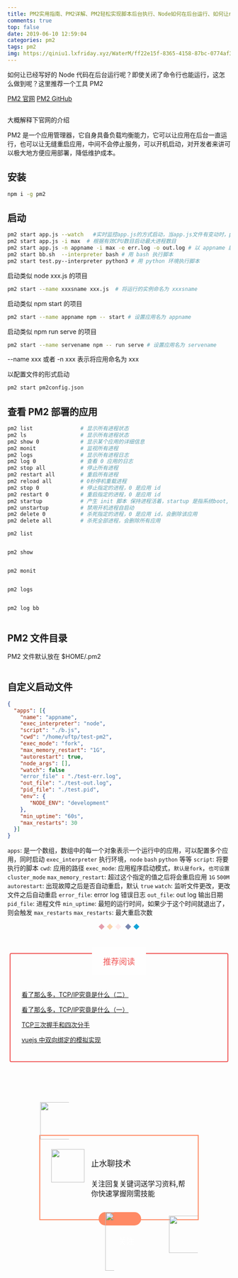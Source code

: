 ```yaml
---
title: PM2实用指南、PM2详解、PM2轻松实现脚本后台执行、Node如何在后台运行、如何让npm start在后台运行
comments: true
top: false
date: 2019-06-10 12:59:04
categories: pm2
tags: pm2
img: https://qiniu1.lxfriday.xyz/WaterM/ff22e15f-8365-4158-87bc-0774af30973f_WX20190610-130037-pm2.png
---
```


如何让已经写好的 Node 代码在后台运行呢？即使关闭了命令行也能运行，这怎么做到呢？这里推荐一个工具 PM2

[PM2 官网](https://pm2.io)
[PM2 GitHub](https://github.com/Unitech/pm2)

<div class=img-center><img src="https://qiniu1.lxfriday.xyz/WaterM/bfb5a74a-2de9-4c4e-8edf-c63d75145da6_20190610100658325.png" alt=""><p class="img-desc"></p></div>

大概解释下官网的介绍

PM2 是一个应用管理器，它自身具备负载均衡能力，它可以让应用在后台一直运行，也可以让无缝重启应用，中间不会停止服务，可以开机启动，对开发者来讲可以极大地方便应用部署，降低维护成本。

## 安装
```bash
npm i -g pm2
```

## 启动
```bash
pm2 start app.js --watch   #实时监控app.js的方式启动，当app.js文件有变动时，pm2会自动reload
pm2 start app.js -i max  # 根据有效CPU数目启动最大进程数目
pm2 start app.js -n appname -i max -e err.log -o out.log # 以 appname 启动 app.js，错误当前目录 err.log 为 error log，out.log 为输出 log
pm2 start bb.sh  --interpreter bash # 用 bash 执行脚本
pm2 start test.py--interpreter python3 # 用 python 环境执行脚本
```

启动类似 node xxx.js 的项目

```bash
pm2 start --name xxxsname xxx.js  # 将运行的实例命名为 xxxsname
```

启动类似 npm start 的项目

```bash
pm2 start --name appname npm -- start # 设置应用名为 appname
```

启动类似 npm run serve 的项目

```bash
pm2 start --name servename npm -- run serve # 设置应用名为 servename
```

--name xxx 或者 -n xxx 表示将应用命名为 xxx

以配置文件的形式启动

```bash
pm2 start pm2config.json
```

## 查看 PM2 部署的应用

```bash
pm2 list               # 显示所有进程状态
pm2 ls                 # 显示所有进程状态
pm2 show 0			   # 显示某个应用的详细信息
pm2 monit              # 监视所有进程
pm2 logs               # 显示所有进程日志
pm2 log 0 	           # 查看 0 应用的日志
pm2 stop all           # 停止所有进程
pm2 restart all        # 重启所有进程
pm2 reload all         # 0秒停机重载进程
pm2 stop 0             # 停止指定的进程，0 是应用 id
pm2 restart 0          # 重启指定的进程，0 是应用 id
pm2 startup            # 产生 init 脚本 保持进程活着，startup 是指系统boot, 开机进程自启动
pm2 unstartup          # 禁用开机进程自启动
pm2 delete 0           # 杀死指定的进程，0 是应用 id，会删除该应用
pm2 delete all         # 杀死全部进程，会删除所有应用
```

`pm2 list`

<div class=img-center><img src="https://qiniu1.lxfriday.xyz/WaterM/9833beff-c62d-4efa-8742-32af32024f6d_20190610104031393.png" alt=""><p class="img-desc"></p></div>

`pm2 show`

<div class=img-center><img src="https://qiniu1.lxfriday.xyz/WaterM/6dbb6455-ddae-41cd-b625-7581430893aa_20190610104122473.png" alt=""><p class="img-desc"></p></div>

`pm2 monit`

<div class=img-center><img src="https://qiniu1.lxfriday.xyz/WaterM/59275bf6-4e15-432b-84b9-ef4b0b5af9b7_20190610104150751.png" alt=""><p class="img-desc"></p></div>

`pm2 logs`

<div class=img-center><img src="https://qiniu1.lxfriday.xyz/WaterM/3e631dcb-2936-4b10-9894-c38b7b05830a_20190610104222553.png" alt=""><p class="img-desc"></p></div>

`pm2 log bb`

<div class=img-center><img src="https://qiniu1.lxfriday.xyz/WaterM/692e5274-95c7-44fb-9cb9-1d0440da339b_20190610121507570.png" alt=""><p class="img-desc"></p></div>

## PM2 文件目录

PM2 文件默认放在 $HOME/.pm2

<div class=img-center><img src="https://qiniu1.lxfriday.xyz/WaterM/faffe232-7275-43d2-bdb8-166511db9931_2019061012172324.png" alt=""><p class="img-desc"></p></div>

## 自定义启动文件

```json
{
  "apps": [{
    "name": "appname",
    "exec_interpreter": "node",
    "script": "./b.js",
    "cwd": "/home/uftp/test-pm2",
    "exec_mode": "fork",
    "max_memory_restart": "1G",
    "autorestart": true,
    "node_args": [],
    "watch": false
    "error_file" : "./test-err.log",
    "out_file": "./test-out.log",
    "pid_file": "./test.pid",
    "env": {
       "NODE_ENV": "development"
    },
    "min_uptime": "60s",
    "max_restarts": 30
  }]
}
```

`apps`: 是一个数组，数组中的每一个对象表示一个运行中的应用，可以配置多个应用，同时启动
`exec_interpreter` 执行环境，`node` `bash` `python` 等等
`script`: 将要执行的脚本
`cwd`: 应用的路径
`exec_mode`: 应用程序启动模式，`默认是fork`，`也可设置cluster_mode`
`max_memory_restart`: 超过这个指定的值之后将会重启应用 `1G` `500M`
`autorestart`: 出现故障之后是否自动重启，默认 `true`
`watch`: 监听文件更改，更改文件之后自动重启
`error_file`: error log 错误日志
`out_file`: out log 输出日期
`pid_file`: 进程文件
`min_uptime`: 最短的运行时间，如果少于这个时间就退出了，则会触发 `max_restarts`
`max_restarts`: 最大重启次数

<section class="" data-style-type="5" data-tools="新媒体排版" data-id="2177544" style="white-space: normal;"><p class="" style="max-width: 100%;box-sizing: border-box;min-height: 1em;text-align: center;overflow-wrap: break-word !important;"><span data-txtless="spin" data-txtlessp="120" style="font-size: 14px;max-width: 100%;color: rgb(228, 157, 172);box-sizing: border-box !important;overflow-wrap: break-word !important;">◆&nbsp;</span><span style="font-size: 14px;max-width: 100%;color: rgb(250, 211, 172);box-sizing: border-box !important;overflow-wrap: break-word !important;">◆&nbsp;</span><span data-txtless="spin" data-txtlessp="-120" style="font-size: 14px;max-width: 100%;color: rgb(255, 233, 234);box-sizing: border-box !important;overflow-wrap: break-word !important;">◆ &nbsp;<span data-txtless="spin" data-txtlessp="120" style="max-width: 100%;color: rgb(121, 134, 175);box-sizing: border-box !important;overflow-wrap: break-word !important;">◆&nbsp;</span><span style="max-width: 100%;color: rgb(17, 163, 215);box-sizing: border-box !important;overflow-wrap: break-word !important;">◆</span></span></p></section>

<p style="white-space: normal;"><br></p>

<section class="" data-style-type="1" data-tools="新媒体排版" data-id="12893" style="white-space: normal;"><section class="" style="margin-top: 20px;"><section style="margin: 20px 5px 5px;padding: 5px;border-width: 2px;border-style: solid;border-color: rgb(240, 84, 84);border-radius: 4px;"><section style="display: flex;justify-content: center;"><section style="margin-top: -20px;padding-right: 25px;padding-left: 25px;background-color: rgb(254, 254, 254);"><p class="" style="color: rgb(240, 84, 84);font-size: 18px;min-width: 1em;">推荐阅读</p></section></section><section style="padding: 20px;"><p class="" style="color: rgb(85, 85, 85);font-size: 14px;"><a href="http://mp.weixin.qq.com/s?__biz=MzU3MzcxMzg2Mw==&amp;mid=2247483703&amp;idx=1&amp;sn=be296a8a00cd49ffda228806ec2c2d8f&amp;chksm=fd3c3d9fca4bb4894089132bab1f2fbb8c99cf69ec0698ea09d907210fdaca2424500bb845f2&amp;scene=21#wechat_redirect" target="_blank" data-itemshowtype="0" data-linktype="2">看了那么多，TCP/IP究竟是什么（二）</a></p><p class="" style="color: rgb(85, 85, 85);font-size: 14px;"><a href="http://mp.weixin.qq.com/s?__biz=MzU3MzcxMzg2Mw==&amp;mid=2247483697&amp;idx=1&amp;sn=a35ff697f4b57f6d42d58347e51f3ea7&amp;chksm=fd3c3d99ca4bb48f0b5e2684e10e4fd5d24b9a5dbe92f8fb04d811e96246fd942dfa9321df31&amp;scene=21#wechat_redirect" target="_blank" data-itemshowtype="0" data-linktype="2">看了那么多，TCP/IP究竟是什么（一）</a><br></p><p class="" style="color: rgb(85, 85, 85);font-size: 14px;"><a href="http://mp.weixin.qq.com/s?__biz=MzU3MzcxMzg2Mw==&amp;mid=2247483677&amp;idx=1&amp;sn=989ba7afba4688698799dfc3fdb22207&amp;chksm=fd3c3db5ca4bb4a3019f234701bccb40a6c5a43eae6669b9835bf3e14b48cd8c7e3ce4d3b3fd&amp;scene=21#wechat_redirect" target="_blank" data-itemshowtype="0" data-linktype="2">TCP三次握手和四次分手</a></p><p class="" style="color: rgb(85, 85, 85);font-size: 14px;"><a href="http://mp.weixin.qq.com/s?__biz=MzU3MzcxMzg2Mw==&amp;mid=2247483653&amp;idx=1&amp;sn=1366e3ed6daa4a5158968f44926a1cd4&amp;chksm=fd3c3dadca4bb4bbf8f4903d442d23d283600d553bc2edf04e9f49691871d429086a81e420ca&amp;scene=21#wechat_redirect" target="_blank" data-itemshowtype="0" data-linktype="2">vuejs 中双向绑定的模拟实现</a></p></section></section></section></section>

<p style="white-space: normal;"><br></p>

<section style="white-space: normal;font-family: 微软雅黑;font-size: 15px;letter-spacing: 2px;text-align: center;max-width: 100%;box-sizing: border-box;display: inline-block;overflow-wrap: break-word !important;"></section>

<p style="white-space: normal;"><br></p>

<section class="" data-style-type="4" data-tools="新媒体排版" data-id="9499" style="white-space: normal;"><section class=""><section style="margin-right: auto;margin-left: auto;text-align: center;"><section style="margin-right: auto;margin-left: auto;padding-bottom: 10px;font-size: 0px;max-width: 360px !important;"><section style="padding-left: 2px;width: 65px;"><img class="" data-ratio="0.27380952380952384"  data-type="jpeg" data-w="84" style="vertical-align: bottom; width: 84px !important; height: auto !important; visibility: visible !important;" _width="84px" src="https://qiniu1.lxfriday.xyz/WaterM/4ed0d012-33c7-4e3b-aae8-a299cc689477_640 (12).webp" crossorigin="anonymous" data-fail="0"></section><section style="margin-top: -10px;padding: 30px 25px;border-width: 2px;border-style: solid;border-color: rgb(255, 138, 101);display: flex;align-items: flex-start;"><section style="flex-shrink: 0;"><section style="width: 75px;"><img class="" data-copyright="0" data-cropselx1="0" data-cropselx2="200" data-cropsely1="0" data-cropsely2="200" data-ratio="1" data-type="jpeg" data-w="258" style="color: rgb(120, 124, 129); width: 75px !important; height: auto !important; visibility: visible !important;" _width="75px" src="https://qiniu1.lxfriday.xyz/WaterM/072481f0-c293-4252-9817-339ad5ef42d4_公众号二维码.webp" crossorigin="anonymous" data-fail="0"></section></section><section style="padding-left: 15px;flex-shrink: 1;"><p style="margin-right: auto;margin-left: auto;text-align: left;font-size: 18px;line-height: 1.7;">止水聊技术</p><p style="margin-right: auto;margin-left: auto;text-align: left;font-size: 16px;line-height: 1.4;">关注回复关键词送学习资料,帮你快速掌握刚需技能</p></section></section><section style="margin-top: -10px;padding-right: 2px;width: 65px;float: right;"><img class="" data-ratio="0.27380952380952384"  data-type="jpeg" data-w="84" style="vertical-align: bottom; width: 84px !important; height: auto !important; visibility: visible !important;" _width="84px" src="https://qiniu1.lxfriday.xyz/WaterM/17187d89-b54f-4546-947c-4237743692c1_640 (14).webp" crossorigin="anonymous" data-fail="0"></section><section style="margin-top: -18px;margin-right: auto;margin-left: 70px;padding-right: 15px;padding-left: 15px;height: 30px;line-height: 30px;border-radius: 15px;background-color: rgb(255, 138, 101);display: inline-block;box-sizing: border-box;"><section style="display: flex;align-items: center;"><section style="display: flex;align-items: center;width: 20px;"><img class="" data-ratio="1"  data-type="jpeg" data-w="132" style="vertical-align: top; width: 132px !important; height: auto !important; visibility: visible !important;" _width="132px" src="https://qiniu1.lxfriday.xyz/WaterM/3e7be4c8-af93-44d1-bfba-b49ddac09688_640 (13).webp" crossorigin="anonymous" data-fail="0"></section><p style="margin-left: 10px;color: rgb(255, 255, 255);font-size: 18px;">关注</p></section></section></section></section></section></section>


